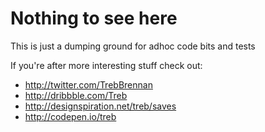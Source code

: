 # Nothing to see here
This is just a dumping ground for adhoc code bits and tests

If you're after more interesting stuff check out:
- http://twitter.com/TrebBrennan
- http://dribbble.com/Treb
- http://designspiration.net/treb/saves
- http://codepen.io/treb
